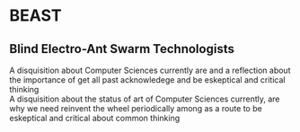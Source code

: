 # BEAST
## Blind Electro-Ant Swarm Technologists

A disquisition about Computer Sciences currently are and a reflection about the importance of get all past acknowledege and be eskeptical and critical thinking  
A disquisition about the status of art of Computer Sciences currently, are why we need reinvent the wheel periodically among as a route to be eskeptical and critical about common thinking  

